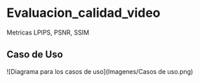 # Evaluacion_calidad_video
Metricas LPIPS, PSNR, SSIM

## Caso de Uso

![Diagrama para los casos de uso](Imagenes/Casos de uso.png)
